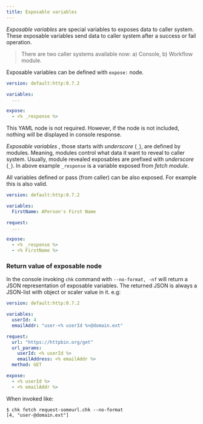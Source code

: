```yaml
---
title: Exposable variables
---
```


*Exposable variables* are special variables to exposes data to caller system. These exposable variables send data to caller system after a success or fail operation.

> There are two caller systems available now: a) Console, b) Workflow module.

Exposable variables can be defined with `expose:` node.

```yml
version: default:http:0.7.2

variables:
  ...

expose:
  - <% _response %>
```

This YAML node is not required. However, if the node is not included, nothing will be displayed in console response.

*Exposable variables* , those starts with *underscore* (`_`), are defined by modules. Meaning, modules control what data it want to reveal to caller system. Usually, module revealed exposables are prefixed with *underscore* (`_`). In above example `_response` is a variable exposed from *fetch module*.

All variables defined or pass (from caller) can be also exposed. For example this is also valid.

```yml
version: default:http:0.7.2

variables:
  FirstName: APerson's First Name

request:
  ...

expose:
  - <% _response %>
  - <% FirstName %>
```

### Return value of exposable node

In the console invoking `chk` command with `--no-format, -nf` will return a JSON representation of exposable variables. The returned JSON is always a JSON-list with object or scaler value in it. e.g:


```yml
version: default:http:0.7.2

variables:
  userId: 4
  emailAddr: "user-<% userId %>@domain.ext"

request:
  url: "https://httpbin.org/get"
  url_params:
    userId: <% userId %>
    emailAddress: <% emailAddr %>
  method: GET

expose:
  - <% userId %>
  - <% emailAddr %>
```

When invoked like:

```shell
$ chk fetch request-someurl.chk --no-format
[4, "user-@domain.ext"]
```
